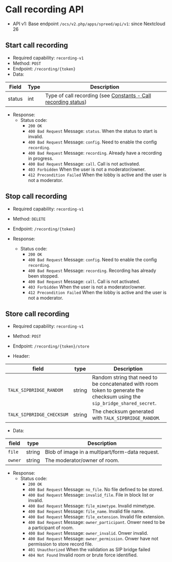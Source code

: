 # Call recording API

* API v1: Base endpoint `/ocs/v2.php/apps/spreed/api/v1`: since Nextcloud 26

## Start call recording

* Required capability: `recording-v1`
* Method: `POST`
* Endpoint: `/recording/{token}`
* Data:

| Field  | Type | Description                                                                                          |
| ------ | ---- | ---------------------------------------------------------------------------------------------------- |
| status | int  | Type of call recording (see [Constants - Call recording status](constants.md#call-recording-status)) |

* Response:
    - Status code:
        + `200 OK`
        + `400 Bad Request` Message: `status`. When the status to start is invalid.
        + `400 Bad Request` Message: `config`. Need to enable the config `recording`.
        + `400 Bad Request` Message: `recording`. Already have a recording in progress.
        + `400 Bad Request` Message: `call`. Call is not activated.
        + `403 Forbidden` When the user is not a moderator/owner.
        + `412 Precondition Failed` When the lobby is active and the user is not a moderator.

## Stop call recording

* Required capability: `recording-v1`
* Method: `DELETE`
* Endpoint: `/recording/{token}`

* Response:
    - Status code:
        + `200 OK`
        + `400 Bad Request` Message: `config`. Need to enable the config `recording`.
        + `400 Bad Request` Message: `recording`. Recording has already been stopped.
        + `400 Bad Request` Message: `call`. Call is not activated.
        + `403 Forbidden` When the user is not a moderator/owner.
        + `412 Precondition Failed` When the lobby is active and the user is not a moderator.

## Store call recording

* Required capability: `recording-v1`
* Method: `POST`
* Endpoint: `/recording/{token}/store`

* Header:

| field                     | type   | Description                                                                                                               |
| ------------------------- | ------ | ------------------------------------------------------------------------------------------------------------------------- |
| `TALK_SIPBRIDGE_RANDOM`   | string | Random string that need to be concatenated with room token to generate the checksum using the `sip_bridge_shared_secret`. |
| `TALK_SIPBRIDGE_CHECKSUM` | string | The checksum generated with `TALK_SIPBRIDGE_RANDOM`.                                                                      |

* Data:

| field   | type   | Description                                     |
| ------- | ------ | ----------------------------------------------- |
| `file`  | string | Blob of image in a multipart/form-data request. |
| `owner` | string | The moderator/owner of room.                    |

* Response:
    - Status code:
        + `200 OK`
        + `400 Bad Request` Message: `no_file`. No file defined to be stored.
        + `400 Bad Request` Message: `invalid_file`. File in block list or invalid.
        + `400 Bad Request` Message: `file_mimetype`. Invalid mimetype.
        + `400 Bad Request` Message: `file_name`. Invalid file name.
        + `400 Bad Request` Message: `file_extension`. Invalid file extension.
        + `400 Bad Request` Message: `owner_participant`. Onwer need to be a participant of room.
        + `400 Bad Request` Message: `owner_invalid`. Onwer invalid.
        + `400 Bad Request` Message: `owner_permission`. Onwer have not permission to store record file.
        + `401 Unauthorized` When the validation as SIP bridge failed
        + `404 Not Found` Invalid room or brute force identified.
